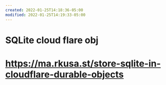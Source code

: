 ```yaml
---
created: 2022-01-25T14:18:36-05:00
modified: 2022-01-25T14:19:33-05:00
---
```


# SQLite cloud flare obj

# https://ma.rkusa.st/store-sqlite-in-cloudflare-durable-objects
